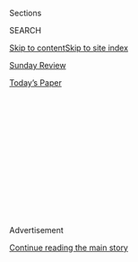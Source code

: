 <div id="app">

<div>

<div>

<div>

<div class="NYTAppHideMasthead css-1q2w90k e1suatyy0">

<div class="section css-ui9rw0 e1suatyy2">

<div class="css-eph4ug er09x8g0">

<div class="css-6n7j50">

</div>

<span class="css-1dv1kvn">Sections</span>

<div class="css-10488qs">

<span class="css-1dv1kvn">SEARCH</span>

</div>

[Skip to content](#site-content)[Skip to site index](#site-index)

</div>

<div id="masthead-section-label" class="css-1wr3we4 eaxe0e00">

[Sunday
Review](https://www.nytimes3xbfgragh.onion/section/opinion/sunday)

</div>

<div class="css-10698na e1huz5gh0">

</div>

</div>

<div id="masthead-bar-one" class="section hasLinks css-15hmgas e1csuq9d3">

<div class="css-uqyvli e1csuq9d0">

</div>

<div class="css-1uqjmks e1csuq9d1">

</div>

<div class="css-9e9ivx">

[](https://myaccount.nytimes3xbfgragh.onion/auth/login?response_type=cookie&client_id=vi)

</div>

<div class="css-1bvtpon e1csuq9d2">

[Today’s
Paper](https://www.nytimes3xbfgragh.onion/section/todayspaper)

</div>

</div>

</div>

</div>

<div data-aria-hidden="false">

<div id="site-content" data-role="main">

<div>

<div class="css-1aor85t" style="opacity:0.000000001;z-index:-1;visibility:hidden">

<div class="css-1hqnpie">

<div class="css-epjblv">

<span class="css-17xtcya">[Sunday
Review](/section/opinion/sunday)</span><span class="css-x15j1o">|</span><span class="css-fwqvlz">Of
the Virus and God, Orange Peels and the
Party</span>

</div>

<div class="css-k008qs">

<div class="css-1iwv8en">

<span class="css-18z7m18"></span>

<div>

</div>

</div>

<span class="css-1n6z4y">https://nyti.ms/2wYtxoj</span>

<div class="css-1705lsu">

<div class="css-4xjgmj">

<div class="css-4skfbu" data-role="toolbar" data-aria-label="Social Media Share buttons, Save button, and Comments Panel with current comment count" data-testid="share-tools">

  - 
  - 
  - 
  - 
    
    <div class="css-6n7j50">
    
    </div>

  - 

</div>

</div>

</div>

</div>

</div>

</div>

<div id="NYT_TOP_BANNER_REGION" class="css-13pd83m">

</div>

<div id="top-wrapper" class="css-1sy8kpn">

<div id="top-slug" class="css-l9onyx">

Advertisement

</div>

[Continue reading the main
story](#after-top)

<div class="ad top-wrapper" style="text-align:center;height:100%;display:block;min-height:250px">

<div id="top" class="place-ad" data-position="top" data-size-key="top">

</div>

</div>

<div id="after-top">

</div>

</div>

<div>

<div class="css-v5btjw etb61u70">

<div class="css-v05ibm etb61u71">

[Opinion](/section/opinion)

</div>

</div>

<div id="sponsor-wrapper" class="css-1hyfx7x">

<div id="sponsor-slug" class="css-19vbshk">

Supported by

</div>

[Continue reading the main
story](#after-sponsor)

<div id="sponsor" class="ad sponsor-wrapper" style="text-align:center;height:100%;display:block">

</div>

<div id="after-sponsor">

</div>

</div>

<div class="css-186x18t">

</div>

<div class="css-1vkm6nb ehdk2mb0">

# Of the Virus and God, Orange Peels and the Party

</div>

A mother and daughter write through distance and disease, searching for
the other’s love.

<div class="css-18e8msd">

<div class="css-vp77d3 epjyd6m0">

<div class="css-1baulvz">

By <span class="css-1baulvz last-byline" itemprop="name">Yangyang
Cheng</span>

<div class="css-8atqhb">

Ms. Cheng is a particle physicist.

</div>

</div>

</div>

  - April 3,
    2020

  - 
    
    <div class="css-4xjgmj">
    
    <div class="css-pvvomx" data-role="toolbar" data-aria-label="Social Media Share buttons, Save button, and Comments Panel with current comment count" data-testid="share-tools">
    
      - 
      - 
      - 
      - 
        
        <div class="css-6n7j50">
        
        </div>
    
      - 
    
    </div>
    
    </div>

</div>

<div class="css-79elbk" data-testid="photoviewer-wrapper">

<div class="css-z3e15g" data-testid="photoviewer-wrapper-hidden">

</div>

<div class="css-1a48zt4 ehw59r15" data-testid="photoviewer-children">

![<span class="css-cnj6d5 e1z0qqy90" itemprop="copyrightHolder"><span class="css-1ly73wi e1tej78p0">Credit...</span><span><span>Illustrations
by Angie
Wang</span></span></span>](https://static01.graylady3jvrrxbe.onion/images/2020/04/05/opinion/sunday/05cheng/05cheng-articleLarge.jpg?quality=75&auto=webp&disable=upscale)

</div>

</div>

<div class="css-mdjrty">

[阅读简体中文版](https://cn.nytimes3xbfgragh.onion/opinion/20200410/coronavirus-china-us/ "Read in Simplified Chinese")[閱讀繁體中文版](https://cn.nytimes3xbfgragh.onion/opinion/20200410/coronavirus-china-us/zh-hant/ "Read in Traditional Chinese")

</div>

</div>

<div class="section meteredContent css-1r7ky0e" name="articleBody" itemprop="articleBody">

<div class="css-1fanzo5 StoryBodyCompanionColumn">

<div class="css-53u6y8">

CHICAGO — My mother believes that God and the Chinese Communist Party
will defeat the novel coronavirus.

“Pray for Wuhan. Pray for China,” she urges me, referring to the capital
of Hubei Province, where the outbreak started. It is early February, a
week and some since Wuhan was put under lockdown. My mother lives in our
hometown in a neighboring province, and like most places in China, her
city has enacted quarantine measures. But she is relatively safe there,
and knowing that brings me selfish reassurance as I watch the crisis
unfold throughout China: I am her only child and live on the other side
of the planet, which is still barely touched by the coronavirus.

Every morning since late January, I have woken up in Chicago to a string
of messages from my mother. The emails and texts continue through
lunchtime; occasionally they pop up in the afternoon, and I know it’s
been another sleepless night for her.

My mother forwards me reports from Chinese state media about how the
government is taking swift action to combat the epidemic. She sends me
screenshots of conversations with friends, as they discuss life under
quarantine and how to convince unruly family members to stay inside.

</div>

</div>

<div class="css-1fanzo5 StoryBodyCompanionColumn">

<div class="css-53u6y8">

She quotes passages from the Bible and shares prayer verses from her
church. With indoor gatherings suspended, the state-sanctioned church my
mother frequents has moved its services online. The pastor preaches via
WeChat, the almighty Chinese messaging app, which the parishioners also
use to check on one another.

My mother is a retired elementary schoolteacher. I was one of her
students. She taught me how to sing the national anthem and how to tie
my red neckerchief after I joined the Young Pioneers, the Party’s youth
organization. As a child in the late 1990s, I sat in her classroom day
after day, the lessons about Chinese characters doubling as an
introduction to history and civics. There was never any doubt in my mind
that my mother believed wholeheartedly what she lectured, and for a long
while I believed it as well.

The government-issued textbooks, simple as they were, contained all the
answers about how to tell the good from the bad and what gives life its
meaning. The Party is good; disobeying it is bad. Serving one’s country
and its people is the most noble form of living.

But for all its tales of revolutionary martyrs, patriotic education does
not teach how to grieve. After the sudden death of my father 20 years
ago, my mother started going to church. She put copies of the Bible
under both of our pillows, and carried the holy book with her whenever
we took a trip. I was 10 and ambivalent about the existence of any
deity, but I joined her every night for bedtime prayer. It was not
optional.

I left China in the summer of 2009 for graduate school in the United
States, where I continue to live and work. In the solitude of our old
home, my mother has become increasingly devout. Speaking to God eases
her longings.

</div>

</div>

<div class="css-1fanzo5 StoryBodyCompanionColumn">

<div class="css-53u6y8">

In recent years, the Chinese government has tightened its authoritarian
grip, cracking down on Muslim minorities and underground churches that
operate outside the purview of the Party. I sometimes wonder if there
will be a time when my mother is forced to choose between her God and
her Party. Has the possibility crossed her mind?

My mother’s generation came of age when every belief imported was deemed
a heresy and every practice inherited was banished as superstition. As
China emerged from the abyss of political fanaticism, the Party learned
a valuable lesson: In the face of humanly desires that cannot be
extinguished, be they about the pursuit of material wealth or the need
for spiritual comfort, it is more effective to co-opt than to outlaw.

A communion in the privacy of a home is suspect because such organizing
capability can be used for political purposes. But a grand church in the
heart of a city, like the one my mother attends, knows how to stay in
the government’s good graces.

My mother sees no conflict between her religious faith and her political
loyalty. “Every government wants what’s best for its people,” she says.
“And every person of a certain age believes in something.”

-----

**The first cases of Covid-19** were reported in Wuhan in late December,
and human-to-human transmission was confirmed in early January. But for
fear of social disruption and political blowback, Chinese officials
censored the information. Revelation of the cover-up ignited a
firestorm. Many people voiced their anger online, demanding transparency
and accountability.

Maybe this will be a teaching moment, I think to myself as I scroll
through Chinese social media: Hashtags like \#Iwantfreespeech were
trending in the early days of the lockdown. I am under no illusion that
the popular discontent of the day will translate into a broader
political awakening, but with a target group of one I might be able to
make some progress, and help my mother realize that the government she
worships is not beyond reproach.

</div>

</div>

<div class="css-1fanzo5 StoryBodyCompanionColumn">

<div class="css-53u6y8">

When I list the evidence of deception and mismanagement by the
authorities at the beginning of the outbreak, my mother explains it all
away. The government did not hide anything; the virus has a two-week
incubation period. The lockdown did not come too late; it gave people
time to go back to their hometowns. Residents of Wuhan welcome it;
inside the city, life goes on as usual.

I feel incredulous about how my mother toes the party line. She senses
my exasperation. “It’s not your fault,” she says, in a voice so gentle
it almost sounds foreign. “You have been away for too long. You are
misled by Western media.”

My mother only reads Chinese and does not know how to scale the Great
Firewall. But even if she and I consumed the same information, we would
still have opposite reactions.

My mother watches the rapid construction of makeshift hospitals in
Wuhan, and applauds Chinese efficiency; I worry about safety being
compromised to meet an overhyped deadline. My mother sees roadside
checkpoints and neighborhood patrols sprouting up overnight, and praises
the government’s thoroughness; I wonder how much the state has
appropriated a public health crisis to expand its surveillance powers.

The mobilization of armed forces to the aid of Wuhan reaffirms my
mother’s worship of the military: There was a time in her youth when
she dreamed of putting on a uniform herself. I view any state tool of
violence with deep skepticism and believe the people would be better
served if the resources were spent on education and health care.

“Have you considered the possibility that a government can use its
powers for harm, including against its own people?” I write to my
mother.

“You think very thoroughly and ask interesting questions,” she responds.
“God punishes those who do bad things. If the people listen to God, they
will be protected.”

</div>

</div>

<div class="css-1fanzo5 StoryBodyCompanionColumn">

<div class="css-53u6y8">

I can’t tell if she is invoking God as the ultimate check on state power
or if she is implying that the state, like God, cannot be questioned.

“Don’t you remember what happened outside Tiananmen Square 30 years
ago?” I feel the words burning at my fingertips, but I refrain from
typing. The subject is forbidden in China. Instead, I raise the example
of Nazi Germany, the dangers of unchecked state power and the complicity
of ordinary people.

“If you have time, read some Hannah Arendt,” I suggest. “Her books are
translated and not hard to find.”

My mother writes back to confirm the Chinese names of Arendt’s titles.
“If my daughter recommends them, I will definitely read. You have a
doctorate; I have never been to
university.”

-----

</div>

</div>

<div class="css-79elbk" data-testid="photoviewer-wrapper">

<div class="css-z3e15g" data-testid="photoviewer-wrapper-hidden">

</div>

<div class="css-1a48zt4 ehw59r15" data-testid="photoviewer-children">

![](https://static01.graylady3jvrrxbe.onion/images/2020/04/05/opinion/sunday/05cheng-02/05cheng-02-articleLarge.jpg?quality=75&auto=webp&disable=upscale)

</div>

</div>

<div class="css-1fanzo5 StoryBodyCompanionColumn">

<div class="css-53u6y8">

**My mother tells me** she made a stir-fry using only orange peels. It’s
mid-February. She has not left her apartment for over two weeks, and is
running low on vegetables.

</div>

</div>

<div class="css-1fanzo5 StoryBodyCompanionColumn">

<div class="css-53u6y8">

“I searched online. They are rich in vitamins\!” She congratulates
herself on her resourcefulness: “I’m so smart. It’s too dangerous to go
outside.”

I am gripped with guilt. I realize that I have not asked my mother how
she’s doing. I monitor the case count in our hometown and calculate the
likelihood that she will get infected. I deduce from the number and
length of her daily messages her most probable physical state: She
appears rather energetic since she’s spending so much time online\! I
tell myself that she resides in a safe neighborhood with plenty of
shops, that she has friends and family nearby, that she has her church
and her support groups.

I assuage my conscience by thinking that I’m being rational, and
respecting her autonomy. I have turned our daily communications about
the epidemic into an ad hoc lesson on philosophy and governance*.* But
maybe I’m resorting to logic, math and argument because I dare not
ponder the prospect of my mother in decline, the inevitable curse of
time.

My mother’s unwavering faith in the higher powers unsettles me; it
suggests resignation. She believes. She repeats what she’s told. She has
packed away her rage and dissatisfaction.

For as far back as I can remember, my mother was always angry. She was
angry at her parents for favoring their sons. She was angry at her
brothers because they were doted on. She was angry at my father when he
was alive and after his death was angry at herself for not cherishing
the time she had had with him. She was angry at the bullies in her
workplace, the rowdy students in her class, the street vendor who
overcharged her for produce. She was angry at me, for every reason and
for no reason at all.

I never gave in to her anger, but I left home as soon as I could. I put
an ocean and two borders between myself and my mother’s wrath.

Not long after I moved to the United States, she began asking for my
forgiveness. She credited God for opening her eyes to her sins and
apologized profusely for the ways she had treated me. “Make me the
outlet for all your displeasure\!” she urged. “Pour into me all the
dirty water, all the vile words\!” I do not think my mother believes in
revenge as a form of justice, but I recognize the self-hatred in her
plea for punishment: She had to detest herself so much to repeatedly
hurt what she treasures the most, her only child.

</div>

</div>

<div class="css-1fanzo5 StoryBodyCompanionColumn">

<div class="css-53u6y8">

For years, my mother has expressed the wish to come live with me. That’s
unrealistic, I have told her. She does not speak the language and has no
friends in America. I’m a junior academic, my work is unstable, the
hours are long. None of this matters, my mother has said: As long as
she’s with me, she’ll be content. She will cook and clean for me. She
has her savings and her pension. She will not be a burden. She only
wants to help. This is her attempt at unconditional love: Anything that
I am and you have use for is yours.

But a mother is not a maid, I have tried to explain. Emotional
dependence is unhealthy. Please, develop a hobby. Please, live for
yourself. I know my mother hears my suggestions as the ultimate
rejection — that she should find her own life because it is no longer a
part of mine.

For the better part of a year, my mother has been paying
uncharacteristically close attention to world affairs, not so much out
of newly found interest, but as another attempt to connect with me and
correct my wrong-think. I have been writing regularly on Chinese
politics and society for English-language publications, often
criticizing the government’s abuses. Knowing how it pressures its
critics and their relatives, I have never mentioned my articles to my
mother: She cannot read them anyway; the language barrier, as well as
our physical distance, should be her protection.

Yet somehow she has found out. My seditious writing has created a giant
negative space between us. We do not speak about it explicitly. But my
mother brings up the topics I write about and presses on with her views,
always aligned with the government’s. I push back. Each time I poke
holes in her arguments and challenge her value system, a part of me
craves that if I rub her senses close enough, there will be a new
kindling.

I miss our old fights, not for the wounds they inflicted, but for the
woman I remember and am afraid of losing, the indomitable force who
never settled. I see my mother’s submissiveness today as foreboding
decay, like a rock that loses its edges before crumbling to gravel.

“You are a good child with a strong sense of justice,” my mother writes
when I tell her that I worry about the old, the poor and the disabled in
Wuhan under lockdown. Then she attributes my grievances about state
oppression to the oppressive ways she raised me, and writes that my
political disobedience is little more than a child’s rebellion against a
parent.

I am irritated by her suggestion. “It is not always about you\!” I type.
I look at the words, followed by the flashing cursor, on the screen and
flinch at their cruelty. I hit “send” anyway.

</div>

</div>

<div class="css-1fanzo5 StoryBodyCompanionColumn">

<div class="css-53u6y8">

-----

**By the beginning of March**, Covid-19 is becoming a global pandemic.
With the outbreak growing in the United States, my mother asks if I have
enough face masks. “I just learned of this website from a former
student’s father. His son is studying in the U.S.” She types out its
name: A-M-A-Z-O-N.

“You must buy as many masks as you can,” she emphasizes. “Gloves too. If
they are sold out, let me know and I will send them to you.”

The Chinese government’s draconian methods have halted the virus’s
spread in China, but not before it reached foreign shores, where the
authorities and the public have been slow to react.

My mother feels fully vindicated in her steadfast support for the Party.
“Freedom, democracy, human rights: They are all lies\! Nothing compares
with the need to stay alive.”

She now spends her days sifting through the internet for the latest
developments outside China, about the mounting number of cases and
Western governments’ messy responses. She drills on about her
tried-and-true tips for surviving the epidemic, including what she wore
when she finally went shopping for groceries: two layers of masks, two
layers of gloves, two layers of plastic bags over her shoes, sunglasses
because she does not have goggles and a hooded overcoat with its collar
clasped tight. The security guard at her residential compound
complimented her effort, my mother tells me, giddy: “He said his family
should learn from me.”

</div>

</div>

<div class="css-79elbk" data-testid="photoviewer-wrapper">

<div class="css-z3e15g" data-testid="photoviewer-wrapper-hidden">

</div>

<div class="css-1a48zt4 ehw59r15" data-testid="photoviewer-children">

<div class="css-1xdhyk6 erfvjey0">

<span class="css-1ly73wi e1tej78p0">Image</span>

<div class="css-zjzyr8">

<div data-testid="lazyimage-container" style="height:232px">

</div>

</div>

</div>

</div>

</div>

<div class="css-1fanzo5 StoryBodyCompanionColumn">

<div class="css-53u6y8">

She asks for photos of inside my cabinets, so she can grade my emergency
preparedness. I tell her that I have everything I need, and that
hoarding supplies only makes a community less safe. “If you cannot stop
worrying, worry about the most vulnerable. The homeless. The uninsured.
The migrants on the border. The people in prison and detention centers.”

</div>

</div>

<div class="css-1fanzo5 StoryBodyCompanionColumn">

<div class="css-53u6y8">

“You are right,” my mother responds. “I was only thinking about you,
because you are my daughter.” She goes on to question why a developed
country like the United States does not provide universal health care:
“In China, everyone gets treatment, and everything for the coronavirus
is free.”

“Why are you saying this? We both know it’s not true.” One can
acknowledge the problems in America without making China into a utopia.

I recall the times when I accompanied my mother to Sunday Mass as a
teenager. The church’s corridors would be filled with parents from
nearby villages and their visibly ill children: With slim hope of
finding a doctor, they had come to God. As we walked past them, my
mother would tell me to look away.

I do not know if she is doing the same thing with news about the
coronavirus epidemic in China: Her messages never diverge from the
Party’s narrative of resolve, progress and imminent triumph. But the
official narrative is not the whole truth.

I fix my gaze where my mother averts her eyes. I tell myself that if I
cannot offer assistance on the ground, the least I can do is to bear
witness. Sometimes I feel I am obsessed with tragedy and wonder if
that’s selfish: I am trying to drown my feelings in an ocean of human
suffering so that my own troubles will seem minuscule by comparison.

“Eat more onions,” my mother writes. “The flavor makes you cry, and that
expels the virus.” I shake my head. If tears were a disinfectant, I
would be invincible.

</div>

</div>

<div class="css-1fanzo5 StoryBodyCompanionColumn">

<div class="css-53u6y8">

I accuse my mother of being narrow-minded, tell her that instead of
fretting about me, she should pay more attention to the less fortunate.
I sound noble. I make scientific sense. But really I feel intense
discomfort at being the recipient of her affection: I have so utterly
failed at the most important relationship in my life, that with my
mother. I do not deserve to be loved.

“Everyday/I think about dying/About disease, starvation/violence,
terrorism, war/the end of the world/It helps/keep my mind off things,”
the English poet Roger McGough wrote in
“[Survivor](https://books.google.com/books?id=KaeZAAAAQBAJ&pg=PT400&lpg=PT400&dq=roger+mcgough+survivor&source=bl&ots=sqJyACYeji&sig=ACfU3U3BfNoqNT08dGHtj6_DMhkOtncQPQ&hl=en&sa=X&ved=2ahUKEwipqu6PocPoAhUHVN8KHZI9DBI4FBDoATAAegQIChAB#v=onepage&q=roger%20mcgough%20survivor&f=false)”
in 1979.

Mr. McGough [updated the
poem](https://www.bbc.co.uk/sounds/play/p0860bqq) recently. The new
version begins: “Everyday/I think about coronavirus/about Brexit/about
global warming.”

-----

</div>

</div>

<div class="css-79elbk" data-testid="photoviewer-wrapper">

<div class="css-z3e15g" data-testid="photoviewer-wrapper-hidden">

</div>

<div class="css-1a48zt4 ehw59r15" data-testid="photoviewer-children">

<div class="css-1xdhyk6 erfvjey0">

<span class="css-1ly73wi e1tej78p0">Image</span>

<div class="css-zjzyr8">

<div data-testid="lazyimage-container" style="height:232px">

</div>

</div>

</div>

</div>

</div>

<div class="css-1fanzo5 StoryBodyCompanionColumn">

<div class="css-53u6y8">

**I have been messaging** with a dear friend in Italy. On March 19,
after the coronavirus death toll there has [surpassed
China’s](coronavirus), he writes to say he and his family are OK. He
shares photos of Italian flags draped over windows in his neighborhood
in Rome. He describes people singing the national anthem from their
balconies.

Back in February, my mother had sent me a link to a video clip showing
residents under lockdown in Wuhan singing “The March of the Volunteers,”
the Chinese national anthem, from their windows. “You must watch this,”
my mother had said. It had moved her to tears.

</div>

</div>

<div class="css-1fanzo5 StoryBodyCompanionColumn">

<div class="css-53u6y8">

The Chinese government has now relaxed quarantine measures throughout
the country, and it is trying to construct a narrative of total victory
against the coronavirus. The lockdown of Wuhan is expected to be lifted
on April 8. In my mother’s city, people are allowed to go out and about,
but not many do: Some fear a second wave of infections.

Still, with epidemics on just about every continent, for some weeks now,
many overseas Chinese have been returning to the motherland; China today
seems like the safer place to be. But in the face of reduced airline
routes and soaring ticket prices, some students have been unable to find
a flight home. “Pity the heart of their parents\!” my mother writes. She
sees in the stranded students a reflection of me.

“Will you consider coming back as well?” my mother had asked over the
phone in mid-March.

Had I been talking to anyone else, I would have quipped that if I
returned to China, I might be put under another kind of quarantine — the
kind that usually lasts well beyond 14 days. But I bit my tongue.
Sadness swallowed me.

Lately my mother has been sending me prayers she wrote for her church
group, asking for God’s help in defeating the virus. “We are all in a
shared body of humankind,” reads one, quoting the catchphrase coined by
President Xi Jinping. She mentions my name every time she asks for God’s
blessing.

Eleven years ago when I was preparing to leave China, my mother impelled
me to do two things: get baptized and join the Chinese Communist Party.
She was petrified at the thought of me alone in a foreign country. She
wanted me to carry the memberships like talismans so that the two most
powerful entities in this world and the next one would bless my journey.

I fulfilled neither of her wishes. I am not a Communist, and I do not
believe in God. I am a scientist and a writer. It is the responsibility
of my vocations to ask the questions obscured by simplified answers. But
what happens when the questions I ask can never be answered, when a
puzzle has no solution, when every option is wrong?

It is now the beginning of April, and the United States has the most
reported cases of Covid-19 in the world. On the first day that the
people of Illinois were put under a shelter-in-place order, when the
clock struck 7 p.m., thousands of Chicago residents walked to their
balconies to sing Bon Jovi’s “Livin’ on a Prayer.”

</div>

</div>

<div class="css-1fanzo5 StoryBodyCompanionColumn">

<div class="css-53u6y8">

As dusk sets over the city I call home today, it is a new morning for my
mother in China. I can picture her standing in our old kitchen, her
graying hair tied up in a messy bun. She adds nuts and dried fruit to
her congee. She reads the news from state media. The kettle chirps on
the stove. She fills two thermal flasks with hot water and looks out the
window. She thanks God for her meal and asks him to look after her only
child.

My inbox will soon light up again with messages from my mother. She will
continue to write while I sleep. I imagine a tunnel opening up through
the planet, where our thoughts meet.

Yangyang Cheng
([@yangyang\_cheng](https://twitter.com/yangyang_cheng?lang=en)) is a
particle physicist and a postdoctoral research associate at Cornell
University.

*The Times is committed to publishing* [*a diversity of
letters*](https://www.nytimes3xbfgragh.onion/2019/01/31/opinion/letters/letters-to-editor-new-york-times-women.html)
*to the editor. We’d like to hear what you think about this or any of
our articles. Here are some*
[*tips*](https://help.nytimes3xbfgragh.onion/hc/en-us/articles/115014925288-How-to-submit-a-letter-to-the-editor)*.
And here’s our email:*
[*letters@NYTimes.com*](mailto:letters@NYTimes.com)*.*

*Follow The New York Times Opinion section on*
[*Facebook*](https://www.facebookcorewwwi.onion/nytopinion)*,* [*Twitter
(@NYTopinion)*](http://twitter.com/NYTOpinion) *and*
[*Instagram*](https://www.instagram.com/nytopinion/)*.*

</div>

</div>

</div>

<div>

</div>

<div>

</div>

<div>

</div>

<div>

<div id="bottom-wrapper" class="css-1ede5it">

<div id="bottom-slug" class="css-l9onyx">

Advertisement

</div>

[Continue reading the main
story](#after-bottom)

<div id="bottom" class="ad bottom-wrapper" style="text-align:center;height:100%;display:block;min-height:90px">

</div>

<div id="after-bottom">

</div>

</div>

</div>

</div>

</div>

## Site Index

<div>

</div>

## Site Information Navigation

  - [© <span>2020</span> <span>The New York Times
    Company</span>](https://help.nytimes3xbfgragh.onion/hc/en-us/articles/115014792127-Copyright-notice)

<!-- end list -->

  - [NYTCo](https://www.nytco.com/)
  - [Contact
    Us](https://help.nytimes3xbfgragh.onion/hc/en-us/articles/115015385887-Contact-Us)
  - [Work with us](https://www.nytco.com/careers/)
  - [Advertise](https://nytmediakit.com/)
  - [T Brand Studio](http://www.tbrandstudio.com/)
  - [Your Ad
    Choices](https://www.nytimes3xbfgragh.onion/privacy/cookie-policy#how-do-i-manage-trackers)
  - [Privacy](https://www.nytimes3xbfgragh.onion/privacy)
  - [Terms of
    Service](https://help.nytimes3xbfgragh.onion/hc/en-us/articles/115014893428-Terms-of-service)
  - [Terms of
    Sale](https://help.nytimes3xbfgragh.onion/hc/en-us/articles/115014893968-Terms-of-sale)
  - [Site
    Map](https://spiderbites.nytimes3xbfgragh.onion)
  - [Help](https://help.nytimes3xbfgragh.onion/hc/en-us)
  - [Subscriptions](https://www.nytimes3xbfgragh.onion/subscription?campaignId=37WXW)

</div>

</div>

</div>

</div>

